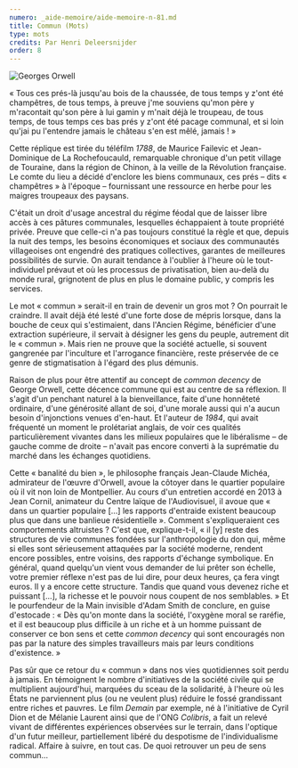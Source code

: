 ```yaml
---
numero: _aide-memoire/aide-memoire-n-81.md
title: Commun (Mots)
type: mots
credits: Par Henri Deleersnijder
order: 8
---
```

![Georges Orwell](/assets/uploads/am-81-george-orwell-bbc.jpg)



« Tous ces prés-là jusqu'au bois de la chaussée, de tous temps y z'ont été champêtres, de tous temps, à preuve j'me souviens qu'mon père y m'racontait qu'son père à lui gamin y m'nait déjà le troupeau, de tous temps, de tous temps ces bas prés y z'ont été pacage communal, et si loin qu'jai pu l'entendre jamais le château s'en est mêlé, jamais ! »

Cette réplique est tirée du téléfilm _1788_, de Maurice Failevic et Jean-Dominique de La Rochefoucauld, remarquable chronique d'un petit village de Touraine, dans la région de Chinon, à la veille de la Révolution française. Le comte du lieu a décidé d'enclore les biens communaux, ces prés – dits « champêtres » à l'époque – fournissant une ressource en herbe pour les maigres troupeaux des paysans.

C'était un droit d'usage ancestral du régime féodal que de laisser libre accès à ces pâtures communales, lesquelles échappaient à toute propriété privée. Preuve que celle-ci n'a pas toujours constitué la règle et que, depuis la nuit des temps, les besoins économiques et sociaux des communautés villageoises ont engendré des pratiques collectives, garantes de meilleures possibilités de survie. On aurait tendance à l'oublier à l'heure où le tout-individuel prévaut et où les processus de privatisation, bien au-delà du monde rural, grignotent de plus en plus le domaine public, y compris les services.

Le mot « commun » serait-il en train de devenir un gros mot ? On pourrait le craindre. Il avait déjà été lesté d'une forte dose de mépris lorsque, dans la bouche de ceux qui s'estimaient, dans l'Ancien Régime, bénéficier d'une extraction supérieure, il servait à désigner les gens du peuple, autrement dit le « commun ». Mais rien ne prouve que la société actuelle, si souvent gangrenée par l'inculture et l'arrogance financière, reste préservée de ce genre de stigmatisation à l'égard des plus démunis.

Raison de plus pour être attentif au concept de _common decency_ de George Orwell, cette décence commune qui est au centre de sa réflexion. Il s'agit d'un penchant naturel à la bienveillance, faite d'une honnêteté ordinaire, d'une générosité allant de soi, d'une morale aussi qui n'a aucun besoin d'injonctions venues d'en-haut. Et l'auteur de _1984_, qui avait fréquenté un moment le prolétariat anglais, de voir ces qualités particulièrement vivantes dans les milieux populaires que le libéralisme – de gauche comme de droite – n'avait pas encore converti à la suprématie du marché dans les échanges quotidiens.

Cette « banalité du bien », le philosophe français Jean-Claude Michéa, admirateur de l'œuvre d'Orwell, avoue la côtoyer dans le quartier populaire où il vit non loin de Montpellier. Au cours d'un entretien accordé en 2013 à Jean Cornil, animateur du Centre laïque de l'Audiovisuel, il avoue que « dans un quartier populaire \[...] les rapports d'entraide existent beaucoup plus que dans une banlieue résidentielle ». Comment s'expliqueraient ces comportements altruistes ? C'est que, explique-t-il, « il \[y] reste des structures de vie communes fondées sur l'anthropologie du don qui, même si elles sont sérieusement attaquées par la société moderne, rendent encore possibles, entre voisins, des rapports d'échange symbolique. En général, quand quelqu'un vient vous demander de lui prêter son échelle, votre premier réflexe n'est pas de lui dire, pour deux heures, ça fera vingt euros. Il y a encore cette structure. Tandis que quand vous devenez riche et puissant \[...], la richesse et le pouvoir nous coupent de nos semblables. » Et le pourfendeur de la Main invisible d'Adam Smith de conclure, en guise d'estocade : « Dès qu'on monte dans la société, l'oxygène moral se raréfie, et il est beaucoup plus difficile à un riche et à un homme puissant de conserver ce bon sens et cette _common decency_ qui sont encouragés non pas par la nature des simples travailleurs mais par leurs conditions d'existence. »

Pas sûr que ce retour du « commun » dans nos vies quotidiennes soit perdu à jamais. En témoignent le nombre d'initiatives de la société civile qui se multiplient aujourd'hui, marquées du sceau de la solidarité, à l'heure où les États ne parviennent plus (ou ne veulent plus) réduire le fossé grandissant entre riches et pauvres. Le film _Demain_ par exemple, né à l'initiative de Cyril Dion et de Mélanie Laurent ainsi que de l'ONG _Colibris_, a fait un relevé vivant de différentes expériences observées sur le terrain, dans l'optique d'un futur meilleur, partiellement libéré du despotisme de l'individualisme radical. Affaire à suivre, en tout cas. De quoi retrouver un peu de sens commun...
